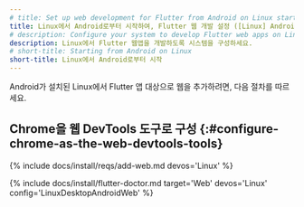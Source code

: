 ```yaml
---
# title: Set up web development for Flutter from Android on Linux start
title: Linux에서 Android로부터 시작하여, Flutter 웹 개발 설정 ([Linux] Android + web)
# description: Configure your system to develop Flutter web apps on Linux.
description: Linux에서 Flutter 웹앱을 개발하도록 시스템을 구성하세요.
# short-title: Starting from Android on Linux
short-title: Linux에서 Android로부터 시작
---
```


Android가 설치된 Linux에서 Flutter 앱 대상으로 웹을 추가하려면, 다음 절차를 따르세요.

## Chrome을 웹 DevTools 도구로 구성 {:#configure-chrome-as-the-web-devtools-tools}

{% include docs/install/reqs/add-web.md devos='Linux' %}

{% include docs/install/flutter-doctor.md target='Web' devos='Linux' config='LinuxDesktopAndroidWeb' %}

